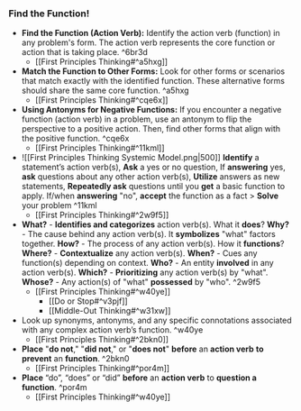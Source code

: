 ### Find the Function!
- **Find the Function (Action Verb):** Identify the action verb (function) in any problem's form. The action verb represents the core function or action that is taking place. ^6br3d
	- [[First Principles Thinking#^a5hxg]]
- **Match the Function to Other Forms:** Look for other forms or scenarios that match exactly with the identified function. These alternative forms should share the same core function. ^a5hxg
	- [[First Principles Thinking#^cqe6x]]
- **Using Antonyms for Negative Functions:** If you encounter a negative function (action verb) in a problem, use an antonym to flip the perspective to a positive action. Then, find other forms that align with the positive function. ^cqe6x
	- [[First Principles Thinking#^11kml]]
- ![[First Principles Thinking Systemic Model.png|500]]
	**Identify** a statement’s action verb(s), **Ask** a yes or no question,
	If **answering** yes, **ask** questions about any other action verb(s), **Utilize** answers as new statements, **Repeatedly ask** questions until you **get** a basic function to apply.
	If/when **answering** "no", **accept** the function as a fact > **Solve** your problem ^11kml
    - [[First Principles Thinking#^2w9f5]]
- **What?** - **Identifies and categorizes** action verb(s). What it **does**?
	**Why?** - The cause behind any action verb(s). It **symbolizes** "what" factors together.
	**How?** - The process of any action verb(s). How it **functions**?
	**Where?** - **Contextualize** any action verb(s).
	**When?** - Cues any function(s) depending on context.
	**Who?** - An entity **involved** in any action verb(s).
	**Which?** - **Prioritizing** any action verb(s) by "what".
	**Whose?** - Any action(s) of "what" **possessed** by "who". ^2w9f5
    - [[First Principles Thinking#^w40ye]]
        - [[Do or Stop#^v3pjf]]
        - [[Middle-Out Thinking#^w31xw]]
- Look up synonyms, antonyms, and any specific connotations associated with any complex action verb’s function. ^w40ye
    - [[First Principles Thinking#^2bkn0]]
- **Place** "**do not**," "**did not**," or "**does not**" **before** an **action verb** **to prevent** an **function**. ^2bkn0
    - [[First Principles Thinking#^por4m]]
- **Place** “do”, “does” or “did” **before** an **action verb** to **question a function**. ^por4m
    - [[First Principles Thinking#^w40ye]]